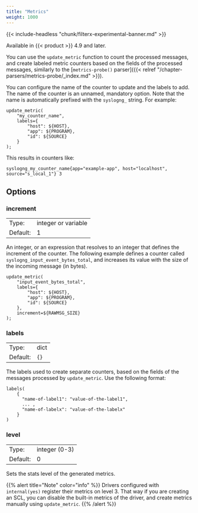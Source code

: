 ```yaml
---
title: "Metrics"
weight: 1000
---
```

<!-- This file is under the copyright of Axoflow, and licensed under Apache License 2.0, except for using the Axoflow and AxoSyslog trademarks. -->

{{< include-headless "chunk/filterx-experimental-banner.md" >}}

Available in {{< product >}} 4.9 and later.

You can use the `update_metric` function to count the processed messages, and create labeled metric counters based on the fields of the processed messages, similarly to the [`metrics-probe()` parser]({{< relref "/chapter-parsers/metrics-probe/_index.md" >}}).

You can configure the name of the counter to update and the labels to add. The name of the counter is an unnamed, mandatory option. Note that the name is automatically prefixed with the `syslogng_` string. For example:

```shell
update_metric(
    "my_counter_name",
    labels={
        "host": ${HOST},
        "app": ${PROGRAM},
        "id": ${SOURCE}
    }
);
```

This results in counters like:

```shell
syslogng_my_counter_name{app="example-app", host="localhost", source="s_local_1"} 3
```

## Options

### increment

|          |         |
| -------- | ------- |
| Type:    | integer or variable |
| Default: | 1 |

An integer, or an expression that resolves to an integer that defines the increment of the counter. The following example defines a counter called `syslogng_input_event_bytes_total`, and increases its value with the size of the incoming message (in bytes).

```shell
update_metric(
    "input_event_bytes_total",
    labels={
        "host": ${HOST},
        "app": ${PROGRAM},
        "id": ${SOURCE}
    },
    increment=${RAWMSG_SIZE}
);
```

### labels

|          |         |
| -------- | ------- |
| Type:    | dict |
| Default: | `{}` |

The labels used to create separate counters, based on the fields of the messages processed by `update_metric`. Use the following format:

```shell
labels(
    {
      "name-of-label1": "value-of-the-label1",
      ... ,
      "name-of-labelx": "value-of-the-labelx"
    }
)
```

### level

|          |         |
| -------- | ------- |
| Type:    | integer (0-3) |
| Default: | 0 |

Sets the stats level of the generated metrics.

{{% alert title="Note" color="info" %}}
Drivers configured with `internal(yes)` register their metrics on level 3. That way if you are creating an SCL, you can disable the built-in metrics of the driver, and create metrics manually using `update_metric`.
{{% /alert %}}
